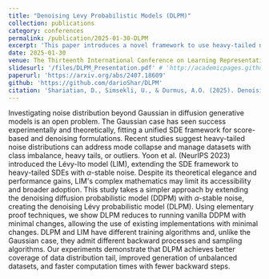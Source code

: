 ```yaml
---
title: "Denoising Levy Probabilistic Models (DLPM)"
collection: publications
category: conferences
permalink: /publication/2025-01-30-DLPM
excerpt: 'This paper introduces a novel framework to use heavy-tailed noise in the denoising diffusion paradigm, which constitutes a generalization of the original DDPM method. Using heavy-tailed noise is shown to bring benefits in various contexts: heavy-tailed data distributions, better robustness to class imbalance, and smaller computational time.'
date: 2025-01-30
venue: The Thirteenth International Conference on Learning Representations
slidesurl: '/files/DLPM_Presentation.pdf' # 'http://academicpages.github.io/files/slides1.pdf'
paperurl: 'https://arxiv.org/abs/2407.18609'
github: 'https://github.com/darioShar/DLPM'
citation: 'Shariatian, D., Simsekli, U., & Durmus, A.O. (2025). Denoising Lévy Probabilistic Models. ICLR 2025'
---
```


Investigating noise distribution beyond Gaussian in diffusion generative models is an open problem. The Gaussian case has seen success experimentally and theoretically, fitting a unified SDE framework for score-based and denoising formulations. Recent studies suggest heavy-tailed noise distributions can address mode collapse and manage datasets with class imbalance, heavy tails, or outliers. Yoon et al. (NeurIPS 2023) introduced the Lévy-Ito model (LIM), extending the SDE framework to heavy-tailed SDEs with $\alpha$-stable noise. Despite its theoretical elegance and performance gains, LIM's complex mathematics may limit its accessibility and broader adoption. This study takes a simpler approach by extending the denoising diffusion probabilistic model (DDPM) with $\alpha$-stable noise, creating the denoising Lévy probabilistic model (DLPM). Using elementary proof techniques, we show DLPM reduces to running vanilla DDPM with minimal changes, allowing the use of existing implementations with minimal changes. DLPM and LIM have different training algorithms and, unlike the Gaussian case, they admit different backward processes and sampling algorithms. Our experiments demonstrate that DLPM achieves better coverage of data distribution tail, improved generation of unbalanced datasets, and faster computation times with fewer backward steps.